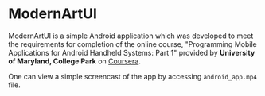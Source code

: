 # ModernArtUI
ModernArtUI is a simple Android application which was developed to meet the requirements for completion of the online course, "Programming Mobile Applications for Android Handheld Systems: Part 1" provided by **University of Maryland, College Park** on [Coursera](https://www.coursera.org/learn/android-programming).

One can view a simple screencast of the app by accessing `android_app.mp4` file.
